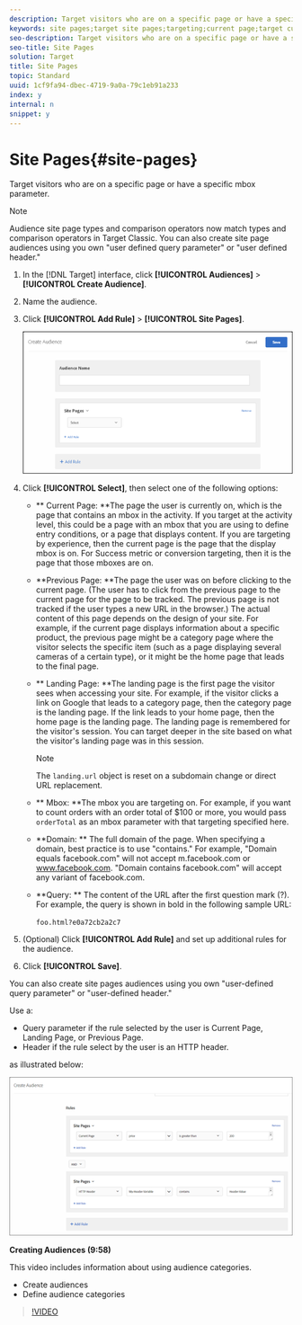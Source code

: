 ```yaml
---
description: Target visitors who are on a specific page or have a specific mbox parameter.
keywords: site pages;target site pages;targeting;current page;target current page;previous page;target previous page;landing page;target landing page;mbox;target mbox
seo-description: Target visitors who are on a specific page or have a specific mbox parameter.
seo-title: Site Pages
solution: Target
title: Site Pages
topic: Standard
uuid: 1cf9fa94-dbec-4719-9a0a-79c1eb91a233
index: y
internal: n
snippet: y
---
```


# Site Pages{#site-pages}

Target visitors who are on a specific page or have a specific mbox parameter.

>[!NOTE]
>
>Audience site page types and comparison operators now match types and comparison operators in Target Classic. You can also create site page audiences using you own "user defined query parameter" or "user defined header."

1. In the [!DNL Target] interface, click **[!UICONTROL Audiences]** > **[!UICONTROL Create Audience]**. 
1. Name the audience. 
1. Click **[!UICONTROL Add Rule]** > **[!UICONTROL Site Pages]**.

   ![](assets/target_site_pages.png)

1. Click **[!UICONTROL Select]**, then select one of the following options:

    * ** Current Page: **The page the user is currently on, which is the page that contains an mbox in the activity. If you target at the activity level, this could be a page with an mbox that you are using to define entry conditions, or a page that displays content. If you are targeting by experience, then the current page is the page that the display mbox is on. For Success metric or conversion targeting, then it is the page that those mboxes are on. 
    * **Previous Page: **The page the user was on before clicking to the current page. (The user has to click from the previous page to the current page for the page to be tracked. The previous page is not tracked if the user types a new URL in the browser.) The actual content of this page depends on the design of your site. For example, if the current page displays information about a specific product, the previous page might be a category page where the visitor selects the specific item (such as a page displaying several cameras of a certain type), or it might be the home page that leads to the final page. 
    * ** Landing Page: **The landing page is the first page the visitor sees when accessing your site. For example, if the visitor clicks a link on Google that leads to a category page, then the category page is the landing page. If the link leads to your home page, then the home page is the landing page. The landing page is remembered for the visitor's session. You can target deeper in the site based on what the visitor's landing page was in this session.

      >[!NOTE]
      >
      >The `landing.url` object is reset on a subdomain change or direct URL replacement.

    * ** Mbox: **The mbox you are targeting on. For example, if you want to count orders with an order total of $100 or more, you would pass `orderTotal` as an mbox parameter with that targeting specified here. 
    * **Domain: ** The full domain of the page. When specifying a domain, best practice is to use "contains." For example, "Domain equals facebook.com" will not accept m.facebook.com or www.facebook.com. "Domain contains facebook.com" will accept any variant of facebook.com. 
    * **Query: ** The content of the URL after the first question mark (?). For example, the query is shown in bold in the following sample URL:

      `foo.html?e0a72cb2a2c7`

1. (Optional) Click **[!UICONTROL Add Rule]** and set up additional rules for the audience. 
1. Click **[!UICONTROL Save]**.

You can also create site pages audiences using you own "user-defined query parameter" or "user-defined header."

Use a:

* Query parameter if the rule selected by the user is Current Page, Landing Page, or Previous Page. 
* Header if the rule select by the user is an HTTP header.

as illustrated below:

![](assets/site_pages.png)

**Creating Audiences (9:58)**

This video includes information about using audience categories.

* Create audiences 
* Define audience categories

>[!VIDEO](https://vimeo.com/wV9lVTSOxMk) 
